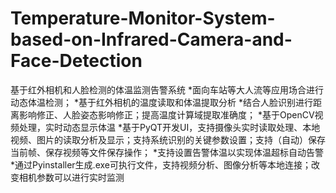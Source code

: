 # Temperature-Monitor-System-based-on-Infrared-Camera-and-Face-Detection
基于红外相机和人脸检测的体温监测告警系统
*面向车站等大人流等应用场合进行动态体温检测；
*基于红外相机的温度读取和体温提取分析
*结合人脸识别进行距离影响修正、人脸姿态影响修正；提高温度计算域提取准确度；
*基于OpenCV视频处理，实时动态显示体温
*基于PyQT开发UI，支持摄像头实时读取处理、本地视频、图片的读取分析及显示；支持系统识别的关键参数设置；支持（自动）保存当前帧、保存视频等文件保存操作；
*支持设置告警体温以实现体温超标自动告警
*通过Pyinstaller生成.exe可执行文件，支持视频分析、图像分析等本地连接；改变相机参数可以进行实时监测
